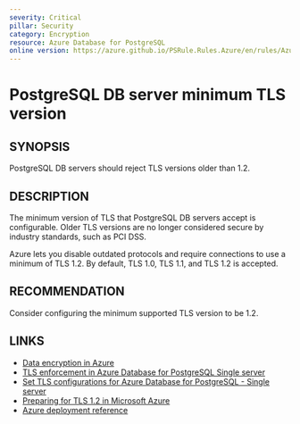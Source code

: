 ```yaml
---
severity: Critical
pillar: Security
category: Encryption
resource: Azure Database for PostgreSQL
online version: https://azure.github.io/PSRule.Rules.Azure/en/rules/Azure.PostgreSQL.MinTLS/
---
```


# PostgreSQL DB server minimum TLS version

## SYNOPSIS

PostgreSQL DB servers should reject TLS versions older than 1.2.

## DESCRIPTION

The minimum version of TLS that PostgreSQL DB servers accept is configurable.
Older TLS versions are no longer considered secure by industry standards, such as PCI DSS.

Azure lets you disable outdated protocols and require connections to use a minimum of TLS 1.2.
By default, TLS 1.0, TLS 1.1, and TLS 1.2 is accepted.

## RECOMMENDATION

Consider configuring the minimum supported TLS version to be 1.2.

## LINKS

- [Data encryption in Azure](https://docs.microsoft.com/azure/architecture/framework/security/design-storage-encryption#data-in-transit)
- [TLS enforcement in Azure Database for PostgreSQL Single server](https://docs.microsoft.com/azure/postgresql/concepts-ssl-connection-security#tls-enforcement-in-azure-database-for-postgresql-single-server)
- [Set TLS configurations for Azure Database for PostgreSQL - Single server](https://docs.microsoft.com/azure/postgresql/howto-tls-configurations#set-tls-configurations-for-azure-database-for-postgresql---single-server)
- [Preparing for TLS 1.2 in Microsoft Azure](https://azure.microsoft.com/updates/azuretls12/)
- [Azure deployment reference](https://docs.microsoft.com/azure/templates/microsoft.dbforpostgresql/servers#ServerPropertiesForCreate)
